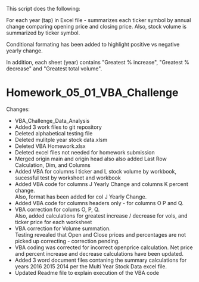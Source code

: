 This script does the following:

For each year (tap) in Excel file - summarizes each ticker symbol by annual change comparing opening price and 
closing price. Also, stock volume is summarized by ticker symbol. 

Conditional formating has been added to highlight positive vs negative yearly change.  

In addition, each sheet (year) contains "Greatest % increase", "Greatest % decrease" and "Greatest total volume". 


# Homework_05_01_VBA_Challenge
Changes: 
- VBA_Challenge_Data_Analysis
- Added 3 work files to git repository
- Deleted alphabetical testing file
- Deleted mulitple year stock data.xlsm
- Deleted VBA Homework.xlsx
- Deleted excel files not needed for homework submission
- Merged origin main and origin head also also added Last Row Calculation, Dim, and Columns
- Added VBA for columns I ticker and L stock volume by workbook, sucessful test by worksheet and workbook
- Added VBA code for columns J Yearly Change and columns K percent change.  
	Also, format has been added for col J Yearly Change. 
- Added VBA code for columns headers only - for columns O P and Q.
- VBA correction for colums O, P, Q.  
	Also, added calculations for greatest increase / decrease for vols, and ticker price for each worksheet
- VBA correction for Volume summation.  
	Testing revealed that Open and Close prices and percentages are not picked up correcting - correction pending.  
- VBA coding was corrected for incorrect openprice calculation. 
	Net price and percent increase and decrease calculations have been updated.
- Added 3 word document files contaning the summary calculations for 
	years 2016 2015 2014 per the Multi Year Stock Data excel file.
- Updated Readme file to explain execution of the VBA code 
